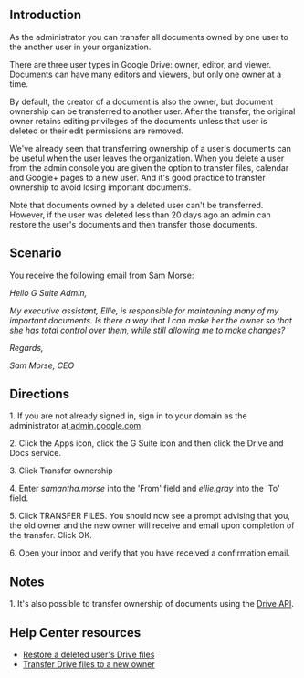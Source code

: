 ## Introduction

As the administrator you can transfer all documents owned by one user to the another user in your organization.

There are three user types in Google Drive: owner, editor, and viewer. Documents can have many editors and viewers, but only one owner at a time.

By default, the creator of a document is also the owner, but document ownership can be transferred to another user. After the transfer, the original owner retains editing privileges of the documents unless that user is deleted or their edit permissions are removed.

We've already seen that transferring ownership of a user's documents can be useful when the user leaves the organization. When you delete a user from the admin console you are given the option to transfer files, calendar and Google+ pages to a new user. And it's good practice to transfer ownership to avoid losing important documents.

Note that documents owned by a deleted user can't be transferred. However, if the user was deleted less than 20 days ago an admin can restore the user's documents and then transfer those documents.

## Scenario

You receive the following email from Sam Morse:

*Hello G Suite Admin,*

*My executive assistant, Ellie, is responsible for maintaining many of my important documents. Is there a way that I can make her the owner so that she has total control over them, while still allowing me to make changes?*

*Regards,*

*Sam Morse, CEO*

## Directions

1\. If you are not already signed in, sign in to your domain as the administrator at[ admin.google.com](https://admin.google.com/).

2\. Click the Apps icon, click the G Suite icon and then click the Drive and Docs service.

3\. Click Transfer ownership

4\. Enter *samantha.morse* into the 'From' field and *ellie.gray* into the 'To' field.

5\. Click TRANSFER FILES. You should now see a prompt advising that you, the old owner and the new owner will receive and email upon completion of the transfer. Click OK.

6\. Open your inbox and verify that you have received a confirmation email.

## Notes

1\. It's also possible to transfer ownership of documents using the [Drive API](https://developers.google.com/drive/ "Drive API").

## Help Center resources

-   [Restore a deleted user's Drive files](https://support.google.com/a/answer/2993112 "Restore a deleted user's Drive files")
-   [Transfer Drive files to a new owner](https://support.google.com/a/answer/1247799 "Transfer Drive files to a new owner")
